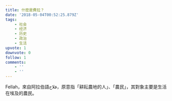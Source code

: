```yaml
---
title: 什麼是費拉？
date: '2018-05-04T00:52:25.879Z'
tags:
    - 社会
    - 经济
    - 历史
    - 政治
    - 生活
upvote: 1
downvote: 0
follow: 1
comments:
    - ''
    - ''
---
```


Fellah，來自阿拉伯語فلاح，原意指「耕耘農地的人」、「農民」，其對象主要是生活在埃及的農民。
